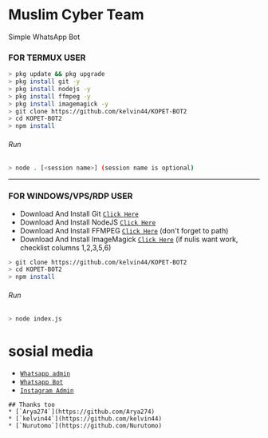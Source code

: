 # Muslim Cyber Team
Simple WhatsApp Bot

### FOR TERMUX USER
```bash
> pkg update && pkg upgrade
> pkg install git -y
> pkg install nodejs -y
> pkg install ffmpeg -y
> pkg install imagemagick -y
> git clone https://github.com/kelvin44/KOPET-BOT2
> cd KOPET-BOT2
> npm install
```
###### Run
```bash
> node . [<session name>] (session name is optional)
```

---------

### FOR WINDOWS/VPS/RDP USER
* Download And Install Git [`Click Here`](https://git-scm.com/downloads) <br>
* Download And Install NodeJS [`Click Here`](https://nodejs.org/en/download) <br>
* Download And Install FFMPEG [`Click Here`](https://ffmpeg.org/download.html) (don't forget to path) 
* Download And Install ImageMagick [`Click Here`](https://imagemagick.org/script/download.php) (if nulis want work,  checklist columns 1,2,3,5,6) 
```bash
> git clone https://github.com/kelvin44/KOPET-BOT2
> cd KOPET-BOT2
> npm install
```
###### Run
```bash
> node index.js
```

# sosial media
* [`Whatsapp admin`](https://wa.me/6281218305935)
* [`Whatsapp Bot`](https://wa.me/6285283859989)
* [`Instagram Admin`](https://www.instagram.com/ff.kelvin15)
```
## Thanks too
* [`Arya274`](https://github.com/Arya274)
* [`kelvin44`](https://github.com/kelvin44)
* [`Nurutomo`](https://github.com/Nurutomo)
